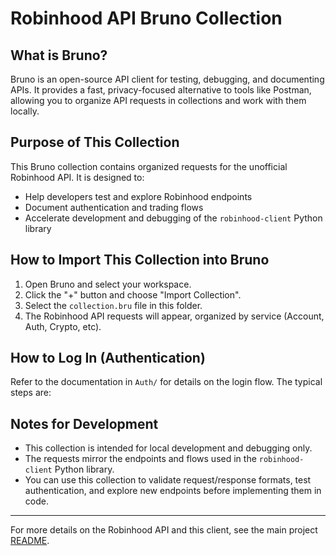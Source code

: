 # Robinhood API Bruno Collection

## What is Bruno?
Bruno is an open-source API client for testing, debugging, and documenting APIs. It provides a fast, privacy-focused alternative to tools like Postman, allowing you to organize API requests in collections and work with them locally.

## Purpose of This Collection
This Bruno collection contains organized requests for the unofficial Robinhood API. It is designed to:
- Help developers test and explore Robinhood endpoints
- Document authentication and trading flows
- Accelerate development and debugging of the `robinhood-client` Python library

## How to Import This Collection into Bruno
1. Open Bruno and select your workspace.
2. Click the "+" button and choose "Import Collection".
3. Select the `collection.bru` file in this folder.
4. The Robinhood API requests will appear, organized by service (Account, Auth, Crypto, etc).

## How to Log In (Authentication)
Refer to the documentation in `Auth/` for details on the login flow. The typical steps are:

## Notes for Development
- This collection is intended for local development and debugging only.
- The requests mirror the endpoints and flows used in the `robinhood-client` Python library.
- You can use this collection to validate request/response formats, test authentication, and explore new endpoints before implementing them in code.

---
For more details on the Robinhood API and this client, see the main project [README](../../README.md).
